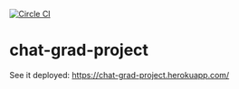[![Circle CI](https://circleci.com/gh/seanworkcode/chat-grad-project/tree/master.svg?style=svg)](https://circleci.com/gh/seanworkcode/chat-grad-project/tree/master)

# chat-grad-project

See it deployed: https://chat-grad-project.herokuapp.com/
